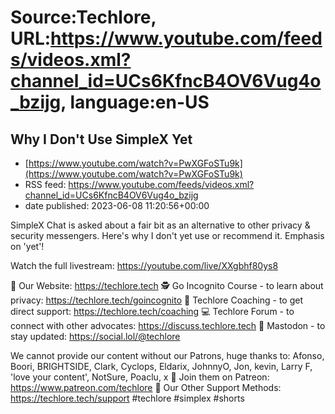 # Source:Techlore, URL:https://www.youtube.com/feeds/videos.xml?channel_id=UCs6KfncB4OV6Vug4o_bzijg, language:en-US

## Why I Don't Use SimpleX Yet
 - [https://www.youtube.com/watch?v=PwXGFoSTu9k](https://www.youtube.com/watch?v=PwXGFoSTu9k)
 - RSS feed: https://www.youtube.com/feeds/videos.xml?channel_id=UCs6KfncB4OV6Vug4o_bzijg
 - date published: 2023-06-08 11:20:56+00:00

SimpleX Chat is asked about a fair bit as an alternative to other privacy & security messengers. Here's why I don't yet use or recommend it. Emphasis on 'yet'!

Watch the full livestream: https://youtube.com/live/XXgbhf80ys8

🔐 Our Website: https://techlore.tech
🕵 Go Incognito Course - to learn about privacy: https://techlore.tech/goincognito
🏫 Techlore Coaching - to get direct support: https://techlore.tech/coaching
💻 Techlore Forum - to connect with other advocates: https://discuss.techlore.tech
🦣 Mastodon - to stay updated: https://social.lol/@techlore

We cannot provide our content without our Patrons, huge thanks to:
Afonso, Boori, BRIGHTSIDE, Clark, Cyclops, Eldarix, JohnnyO, Jon, kevin, Larry F, 'love your content', NotSure, Poaclu, x
🧡 Join them on Patreon: https://www.patreon.com/techlore
💖 Our Other Support Methods: https://techlore.tech/support
#techlore #simplex #shorts

